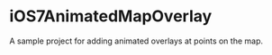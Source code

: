 iOS7AnimatedMapOverlay
======================

A sample project for adding animated overlays at points on the map. 
